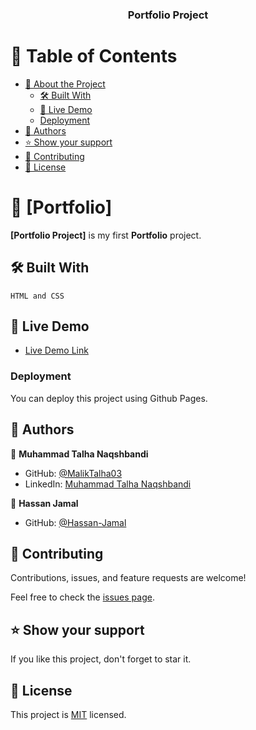 <a name="readme-top"></a>



<div align="center">
  <h3><b>Portfolio Project</b></h3>

</div>

<!-- TABLE OF CONTENTS -->

# 📗 Table of Contents

- [📖 About the Project](#about-project)
  - [🛠 Built With](#built-with)
  - [🚀 Live Demo](#live-demo)
  - [Deployment](#deployment)
- [👥 Authors](#authors)
- [⭐️ Show your support](#support)
- [🤝 Contributing](#contributing)
- [📝 License](#license)

<!-- PROJECT DESCRIPTION -->

# 📖 [Portfolio] <a name="Portfolio Project"></a>


**[Portfolio Project]** is my first **Portfolio** project.

## 🛠 Built With <a name="built-with"></a>
    HTML and CSS

## 🚀 Live Demo <a name="live-demo"></a>


- [Live Demo Link](https://maliktalha03.github.io/Portfolio/)




### Deployment

You can deploy this project using Github Pages.




## 👥 Authors <a name="authors"></a>


👤 **Muhammad Talha Naqshbandi**

- GitHub: [@MalikTalha03](https://github.com/MalikTalha03)
- LinkedIn: [Muhammad Talha Naqshbandi](https://linkedin.com/in/vatalha03)

👤 **Hassan Jamal**

- GitHub: [@Hassan-Jamal](https://github.com/Hassan-Jamal)

## 🤝 Contributing <a name="contributing"></a>

Contributions, issues, and feature requests are welcome!

Feel free to check the [issues page](../../issues/).



## ⭐️ Show your support <a name="support"></a>


If you like this project, don't forget to star it.




## 📝 License <a name="license"></a>

This project is [MIT](./LICENSE) licensed.

